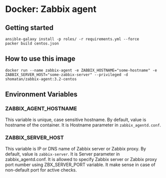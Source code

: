 # Docker: Zabbix agent

## Getting started

    ansible-galaxy install -p roles/ -r requirements.yml --force
    packer build centos.json

## How to use this image    
    docker run --name zabbix-agent -e ZABBIX_HOSTNAME="some-hostname" -e ZABBIX_SERVER_HOST="some-zabbix-server" --privileged -d shomatan/zabbix-agent:3.2-centos

## Environment Variables

### ZABBIX_AGENT_HOSTNAME
This variable is unique, case sensitive hostname. By default, value is hostname of the container. It is Hostname parameter in `zabbix_agentd.conf`.

### ZABBIX_SERVER_HOST
This variable is IP or DNS name of Zabbix server or Zabbix proxy. By default, value is `zabbix-server`. It is Server parameter in zabbix_agentd.conf. It is allowed to specify Zabbix server or Zabbix proxy port number using ZBX_SERVER_PORT variable. It make sense in case of non-default port for active checks.